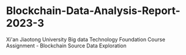 # Blockchain-Data-Analysis-Report-2023-3
Xi'an Jiaotong University Big data Technology Foundation Course Assignment - Blockchain Source Data Exploration
